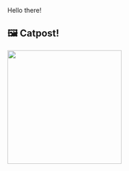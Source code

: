 Hello there!



## 🖼️ Catpost!

<sub>
    <img src="https://cdn2.thecatapi.com/images/b1u.jpg" height="256">
</sub>

